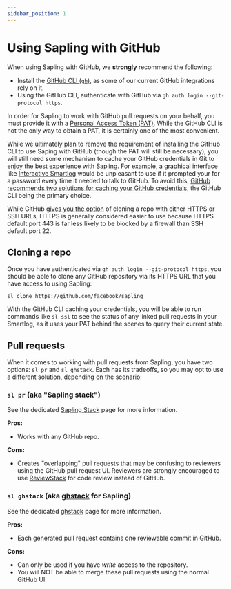 ```yaml
---
sidebar_position: 1
---
```


# Using Sapling with GitHub

When using Sapling with GitHub, we **strongly** recommend the following:

- Install the [GitHub CLI (`gh`)](https://cli.github.com/), as some of our current GitHub integrations rely on it.
- Using the GitHub CLI, authenticate with GitHub via `gh auth login --git-protocol https`.

In order for Sapling to work with GitHub pull requests on your behalf, you must provide it with a [Personal Access Token (PAT)](https://docs.github.com/en/authentication/keeping-your-account-and-data-secure/creating-a-personal-access-token). While the GitHub CLI is not the only way to obtain a PAT, it is certainly one of the most convenient.

While we ultimately plan to remove the requirement of installing the GitHub CLI to use Saping with GitHub (though the PAT will still be necessary), you will still need some mechanism to cache your GitHub credentials in Git to enjoy the best experience with Sapling. For example, a graphical interface like [Interactive Smartlog](../addons/isl.md) would be unpleasant to use if it prompted your for a password every time it needed to talk to GitHub. To avoid this, [GitHub recommends two solutions for caching your GitHub credentials](https://docs.github.com/en/get-started/getting-started-with-git/caching-your-github-credentials-in-git), the GitHub CLI being the primary choice.

While GitHub [gives you the option](https://docs.github.com/en/get-started/getting-started-with-git/about-remote-repositories) of cloning a repo with either HTTPS or SSH URLs, HTTPS is generally considered easier to use because HTTPS default port 443 is far less likely to be blocked by a firewall than SSH default port 22.

## Cloning a repo

Once you have authenticated via `gh auth login --git-protocol https`, you should be able to clone any GitHub repository via its HTTPS URL that you have access to using Sapling:

```
sl clone https://github.com/facebook/sapling
```

With the GitHub CLI caching your credentials, you will be able to run commands like `sl ssl` to see the status of any linked pull requests in your Smartlog, as it uses your PAT behind the scenes to query their current state.

## Pull requests

When it comes to working with pull requests from Sapling, you have two options: `sl pr` and `sl ghstack`. Each has its tradeoffs, so you may opt to use a different solution, depending on the scenario:

### `sl pr` (aka "Sapling stack")

See the dedicated [Sapling Stack](./sapling-stack.md) page for more information.

**Pros:**

- Works with any GitHub repo.

**Cons:**

- Creates "overlapping" pull requests that may be confusing to reviewers using the GitHub pull request UI. Reviewers are strongly encouraged to use [ReviewStack](../addons/reviewstack.md) for code review instead of GitHub.

### `sl ghstack` (aka [ghstack](https://github.com/ezyang/ghstack) for Sapling)

See the dedicated [ghstack](./ghstack.md) page for more information.

**Pros:**

- Each generated pull request contains one reviewable commit in GitHub.

**Cons:**

- Can only be used if you have _write_ access to the repository.
- You will NOT be able to merge these pull requests using the normal GitHub UI.
